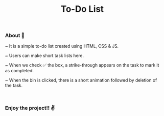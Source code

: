 <h1 align="center">To-Do List</h1>

&nbsp;
### About 📓

~ It is a simple to-do list created using HTML, CSS & JS.

~ Users can make short task lists here.

~ When we check ✅ the box, a strike-through appears on the task to mark it as completed.

~ When the bin is clicked, there is a short animation followed by deletion of the task.

&nbsp;
### Enjoy the project!! ✌
